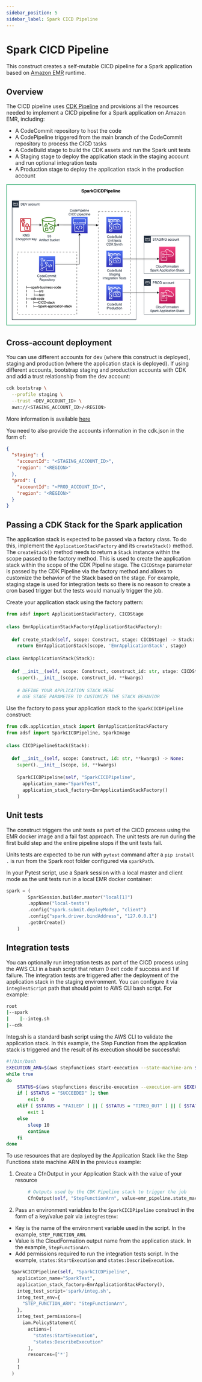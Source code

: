 ```yaml
---
sidebar_position: 5
sidebar_label: Spark CICD Pipeline
---
```


# Spark CICD Pipeline

This construct creates a self-mutable CICD pipeline for a Spark application based on [Amazon EMR](https://aws.amazon.com/fr/emr/) runtime. 

## Overview

The CICD pipeline uses [CDK Pipeline](https://docs.aws.amazon.com/cdk/v2/guide/cdk_pipeline.html) and provisions all the resources needed to implement a CICD pipeline for a Spark application on Amazon EMR, including:
 * A CodeCommit repository to host the code
 * A CodePipeline triggered from the main branch of the CodeCommit repository to process the CICD tasks
 * A CodeBuild stage to build the CDK assets and run the Spark unit tests
 * A Staging stage to deploy the application stack in the staging account and run optional integration tests
 * A Production stage to deploy the application stack in the production account


![Spark CICD Pipeline](../../../static/img/adsf-spark-cicd.png)

## Cross-account deployment

You can use different accounts for dev (where this construct is deployed), staging and production (where the application stack is deployed). 
If using different accounts, bootstrap staging and production accounts with CDK and add a trust relationship from the dev account:
```bash
cdk bootstrap \
  --profile staging \
  --trust <DEV_ACCOUNT_ID> \
  aws://<STAGING_ACCOUNT_ID>/<REGION>
```
More information is available [here](https://docs.aws.amazon.com/cdk/v2/guide/cdk_pipeline.html#cdk_pipeline_bootstrap)

You need to also provide the accounts information in the cdk.json in the form of:
```json
{
  "staging": {
    "accountId": "<STAGING_ACCOUNT_ID>",
    "region": "<REGION>"
  },
  "prod": {
    "accountId": "<PROD_ACCOUNT_ID>",
    "region": "<REGION>"
  }
}
```

## Passing a CDK Stack for the Spark application

The application stack is expected to be passed via a factory class. To do this, implement the `ApplicationStackFactory` and its `createStack()` method.
The `createStack()` method needs to return a `Stack` instance within the scope passed to the factory method.
This is used to create the application stack within the scope of the CDK Pipeline stage.
The `CICDStage` parameter is passed by the CDK Pipeline via the factory method and allows to customize the behavior of the Stack based on the stage.
For example, staging stage is used for integration tests so there is no reason to create a cron based trigger but the tests would manually trigger the job.

Create your application stack using the factory pattern:

```python
from adsf import ApplicationStackFactory, CICDStage

class EmrApplicationStackFactory(ApplicationStackFactory):

  def create_stack(self, scope: Construct, stage: CICDStage) -> Stack:
    return EmrApplicationStack(scope, 'EmrApplicationStack', stage)

class EmrApplicationStack(Stack):

  def __init__(self, scope: Construct, construct_id: str, stage: CICDStage, **kwargs) -> None:
    super().__init__(scope, construct_id, **kwargs)
      
    # DEFINE YOUR APPLICATION STACK HERE
    # USE STAGE PARAMETER TO CUSTOMIZE THE STACK BEHAVIOR
```

Use the factory to pass your application stack to the `SparkCICDPipeline` construct:
```python
from cdk.application_stack import EmrApplicationStackFactory
from adsf import SparkCICDPipeline, SparkImage

class CICDPipelineStack(Stack):

  def __init__(self, scope: Construct, id: str, **kwargs) -> None:
    super().__init__(scope, id, **kwargs)

    SparkCICDPipeline(self, "SparkCICDPipeline",
      application_name="SparkTest",
      application_stack_factory=EmrApplicationStackFactory()
    )
```
## Unit tests
The construct triggers the unit tests as part of the CICD process using the EMR docker image and a fail fast approach. 
The unit tests are run during the first build step and the entire pipeline stops if the unit tests fail.

Units tests are expected to be run with `pytest` command after a `pip install .` is run from the Spark root folder configured via `sparkPath`.

In your Pytest script, use a Spark session with a local master and client mode as the unit tests run in a local EMR docker container:
```python
spark = (
        SparkSession.builder.master("local[1]")
        .appName("local-tests")
        .config("spark.submit.deployMode", "client")
        .config("spark.driver.bindAddress", "127.0.0.1")
        .getOrCreate()
    )
```

## Integration tests
You can optionally run integration tests as part of the CICD process using the AWS CLI in a bash script that return 0 exit code if success and 1 if failure. 
The integration tests are triggered after the deployment of the application stack in the staging environment. You can configure it via `integTestScript` path that should point to AWS CLI bash script. For example:

```bash
root
|--spark
|    |--integ.sh
|--cdk
```

Integ.sh is a standard bash script using the AWS CLI to validate the application stack. In this example, the Step Function from the application stack is triggered and the result of its execution should be successful:
```bash
#!/bin/bash
EXECUTION_ARN=$(aws stepfunctions start-execution --state-machine-arn $STEP_FUNCTION_ARN | jq -r '.executionArn')
while true
do
    STATUS=$(aws stepfunctions describe-execution --execution-arn $EXECUTION_ARN | jq -r '.status')
    if [ $STATUS = "SUCCEEDED" ]; then
        exit 0 
    elif [ $STATUS = "FAILED" ] || [ $STATUS = "TIMED_OUT" ] || [ $STATUS = "ABORTED" ]; then
        exit 1 
    else 
        sleep 10
        continue
    fi
done
```

To use resources that are deployed by the Application Stack like the Step Functions state machine ARN in the previous example:
1. Create a CfnOutput in your Application Stack with the value of your resource

```python
        # Outputs used by the CDK Pipeline stack to trigger the job
        CfnOutput(self, "StepFunctionArn", value=emr_pipeline.state_machine_arn)
```

2. Pass an environment variables to the `SparkCICDPipeline` construct in the form of a key/value pair via `integTestEnv`:
  * Key is the name of the environment variable used in the script. In the example, `STEP_FUNCTION_ARN`.
  * Value is the CloudFormation output name from the application stack. In the example, `StepFunctionArn`.
  * Add permissions required to run the integration tests script. In the example, `states:StartExecution` and `states:DescribeExecution`.

```python
  SparkCICDPipeline(self, "SparkCICDPipeline",
    application_name="SparkTest",
    application_stack_factory=EmrApplicationStackFactory(),
    integ_test_script='spark/integ.sh',
    integ_test_env={
      "STEP_FUNCTION_ARN": "StepFunctionArn",
    },
    integ_test_permissions=[
      iam.PolicyStatement(
        actions=[
          "states:StartExecution",
          "states:DescribeExecution"
        ],
        resources=['*']
    )
    ]
  )
```